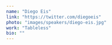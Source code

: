 ```yaml
---
name: "Diego Eis"
link: "https://twitter.com/diegoeis"
photo: "images/speakers/diego-eis.jpg"
work: "Tableless"
bio: ""
---
```

